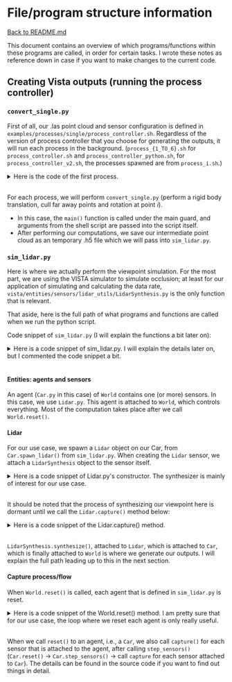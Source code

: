 # File/program structure information

[Back to README.md](README.md#occlusion)

This document contains an overview of which programs/functions within these programs are called, in order for certain tasks. I wrote these notes as reference down in case if you want to make changes to the current code.

## Creating Vista outputs (running the process controller)

### ``convert_single.py``

First of all, our .las point cloud and sensor configuration is defined in ``examples/processes/single/process_controller.sh``. Regardless of the version of process controller that you choose for generating the outputs, it will run each process in the background. (``process_{1_TO_6}.sh`` for ``process_controller.sh`` and ``process_controller_python.sh``, for ``process_controller_v2.sh``, the processes spawned are from ``process_i.sh``.)

<details>
  <summary>Here is the code of the first process.</summary>

```shell
#!/bin/bash

file=$LASFILE

resolution=$RESOLUTION
pitch_min=$PITCH_MIN
pitch_max=$PITCH_MAX
yaw_min=$YAW_MIN
yaw_max=$YAW_MAX
range=$RANGE
culling_r=$CULLING_R
run_occlusion=$RUN_OCCLUSION
num_processes=$PROCESSES

startframe=$STARTFRAME
endframe=$ENDFRAME

for (( i=startframe+0; i<endframe; i+=num_processes ))
do
    if $run_occlusion
    then
        python ./examples/conversion/convert_single.py --input ./examples/vista_traces/${file} --frame ${i} --range ${range} --process 1 --occlusion --yaw-min ${yaw_min} --yaw-max ${yaw_max} --pitch-min ${pitch_min} --pitch-max ${pitch_max} 
        python ./examples/basic_usage/sim_lidar.py --trace-path ./examples/vista_traces/lidar_1 --filename ${file} --frame ${i} --resolution ${resolution} --yaw-min ${yaw_min} --yaw-max ${yaw_max} --pitch-min ${pitch_min} --pitch-max ${pitch_max} --culling-r ${culling_r}
        rm ./examples/vista_traces/lidar_1/lidar_3d*
    else
        python ./examples/conversion/convert_single.py --input ./examples/vista_traces/${file} --frame ${i} --range ${range} --filename ${file} --yaw-min ${yaw_min} --yaw-max ${yaw_max} --pitch-min ${pitch_min} --pitch-max ${pitch_max} --process 1
    fi
done 

exit
```
</details>
<br>

For each process, we will perform ``convert_single.py`` (perform a rigid body translation, cull far away points and rotation at point $i$).

- In this case, the ``main()`` function is called under the main guard, and arguments from the shell script are passed into the script itself.
- After performing our computations, we save our intermediate point cloud as an temporary .h5 file which we will pass into ``sim_lidar.py``.

### ``sim_lidar.py``

Here is where we actually perform the viewpoint simulation. For the most part, we are using the VISTA simulator to simulate occlusion; at least for our application of simulating and calculating the data rate, ``vista/entities/sensors/lidar_utils/LidarSynthesis.py`` is the only function that is relevant.

That aside, here is the full path of what programs and functions are called when we run the python script.

Code snippet of ``sim_lidar.py`` (I will explain the functions a bit later on):

<details>
    <summary>Here is a code snippet of sim_lidar.py. I will explain the details later on, but I commented the code snippet a bit.</summary>

```python
import argparse
import numpy as np
import os
import cv2

import vista


def main(args):

    # This specifies the world where all agents and sensors will live in
    # Agents and sensors will be attached to this class
    world = vista.World( # source: vista/core/World.py
        args.trace_path, trace_config={"road_width": 4, "master_sensor": "lidar_3d"}
    )

    # I am pretty sure that the car configuration isn't 
    # used for our data rate calculations.
    car = world.spawn_agent( # source: vista/entities/agents/Car.py
        config={
            "length": 5.0,
            "width": 2.0,
            "wheel_base": 2.78,
            "steering_ratio": 14.7,
            "lookahead_road": True,
        }
    )

    lidar_config = { # The configuration that we have passed
        "yaw_fov": (args.yaw_min, args.yaw_max),
        "pitch_fov": (args.pitch_min, args.pitch_max),
        "frame": args.frame,
        "yaw_res": args.resolution,
        "pitch_res": args.resolution,
        "downsample": args.downsample,
        "culling_r": args.culling_r,
        "roadsection_filename": args.filename
    }

    lidar = car.spawn_lidar(lidar_config) # src: vista/entities/sensors/Lidar.py
    display = vista.Display(world) # src: vista/core/Display.py

    world.reset() # Resets each of our agents, and calls the capture of each sensor that is attached for each agent.
    display.reset()

    action = follow_human_trajectory(car) # I don't think that this is really used

```

</details>
<br>

#### Entities: agents and sensors

An agent (``Car.py`` in this case) of ``World`` contains one (or more) sensors. In this case, we use ``Lidar.py``. This agent is attached to ``World``, which controls everything. Most of the computation takes place after we call ``World.reset()``.

#### Lidar

For our use case, we spawn a ``Lidar`` object on our Car, from ``Car.spawn_lidar()`` from ``sim_lidar.py``. When creating the ``Lidar`` sensor, we attach a ``LidarSynthesis`` object to the sensor itself.

<details>
    <summary>Here is a code snippet of Lidar.py's constructor. The synthesizer is mainly of interest for our use case.</summary>

```python
class Lidar(BaseSensor):
    """ A LiDAR sensor object that synthesizes LiDAR measurement locally around the
    dataset given a viewpoint (potentially different from the dataset) and timestamp.

    Args:
        attach_to (Entity): A car to be attached to.
        config (dict): Configuration of LiDAR sensor. An example (default) is,

            >>> DEFAULT_CONFIG = {
                'name': 'lidar_3d',
                'yaw_fov': None,
                'pitch_fov': None,
                'culling_r': 1,
                'use_synthesizer': True,
            }

            Check :class:`Lidarsynthesis` object for more details about the configuration.

    """
    DEFAULT_CONFIG = {
        'name': 'lidar_3d',
        'yaw_fov': None,
        'pitch_fov': None,
        'culling_r': 1,
        'use_synthesizer': True,
    }

    def __init__(self, attach_to: Entity, config: Dict) -> None:
        super(Lidar, self).__init__(attach_to, config)

        logging.debug('Not actually streaming lidar data when reading')
        self._streams: Dict[str, h5py.File] = dict()

        # Initialize lidar novel view synthesis object
        if self.config['use_synthesizer']:
            # Make one view synthesizer for each trace within
            # attach_to.parent.traces (different traces may have different
            # input sensors specs). For each synthesizer, pass in the input
            # and output lidar params. Then during synthesis, use the
            # appropraite synthesizer.
            self._view_synthesizers = {}
            for trace in attach_to.parent.traces:
                pfile = parse_params.ParamsFile(trace.param_file)
                in_params, _ = pfile.parse_lidar(self.name)
                self._view_synthesizers[trace] = LidarSynthesis(
                    load_model=True,
                    input_yaw_fov=in_params['yaw_fov'],
                    input_pitch_fov=in_params['pitch_fov'],
                    **self.config)

        else:
            self._view_synthesizers = None
```

</details>
<br>

It should be noted that the process of synthesizing our viewpoint here is dormant until we call the ``Lidar.capture()`` method below:

<details>
    <summary> Here is a code snippet of the Lidar.capture() method.</summary>

```python
    def capture(self, timestamp: float, **kwargs) -> np.ndarray:
        """ Synthesize LiDAR point cloud based on current timestamp and transformation
        between the novel viewpoint to be simulated and the nominal viewpoint from the
        pre-collected dataset.

        Args:
            timestamp (float): Timestamp that allows to retrieve a pointer to
                the dataset for data-driven simulation (synthesizing point cloud
                from real LiDAR sweep).

        Returns:
            np.ndarray: Synthesized point cloud.

        """
        logging.info(f'Lidar ({self.id}) capture')

        # Get frame at the closest smaller timestamp from dataset.
        multi_sensor = self.parent.trace.multi_sensor
        all_frame_nums = multi_sensor.get_frames_from_times([timestamp])

        # THIS IS WHERE WE LOAD OUR FILE FROM CONVERT_SINGLE!
        for lidar_name in multi_sensor.lidar_names:
            stream = self.streams[lidar_name]
            frame_num = all_frame_nums[lidar_name][0]
            xyz = stream['xyz'][frame_num]
            intensity = stream['intensity'][frame_num]
            pcd = Pointcloud(xyz, intensity) # src: vista/entities/sensors/lidar_utils/Pointcloud.py
            pcd = pcd[pcd.dist > 2.5]

        # Synthesis by rendering
        if self.config['use_synthesizer']:
            lat, long, yaw = self.parent.relative_state.numpy()
            logging.debug(
                f"state: {lat} {long} {yaw} \t timestamp {timestamp}")

            # We have already translated and rotated our point cloud, not used in this case.
            trans = np.array([-long, lat, 0])
            rot = np.array([0., 0, yaw]) 
            synthesizer = self._view_synthesizers[self.parent.trace]

            # THIS IS WHERE WE SYNTHESIZE OUR VIEWPOINT!
            new_pcd, new_dense = synthesizer.synthesize(trans, rot, pcd)
        else:
            new_pcd = pcd

        return new_pcd
```

</details>
<br>

``LidarSynthesis.synthesize()``, attached to ``Lidar``, which is attached to ``Car``, which is finally attached to ``World`` is where we generate our outputs. I will explain the full path leading up to this in the next section.

#### Capture process/flow

When ``World.reset()`` is called, each agent that is defined in ``sim_lidar.py`` is reset.

<details>
  <summary>Here is a code snippet of the World.reset() method. I am pretty sure that for our use case, the loop where we reset each agent is only really useful.</summary>

```python
def reset(
    self, initial_dynamics_fn: Optional[Dict[str,
                                                Callable]] = dict()) -> None:
    """ Reset the world. This includes (1) sample a new anchor point from the real-world
    dataset to be simulated from and (2) reset states for all agents.

    Args:
        initial_dynamics_fn (Dict[str, Callable]):
            A dict mapping agent names to a function that initialize agents poses.

    """
    logging.info('World reset')

    # Sample a new trace and a new location at the sampled trace
    new_trace_index, new_segment_index, new_frame_index = \
        self.sample_new_location()

    # Reset agents
    for agent in self.agents:
        agent.reset(new_trace_index, new_segment_index, new_frame_index,
                    initial_dynamics_fn.get(agent.id, None))
```

</details>
<br>

When we call ``reset()`` to an agent, i.e., a ``Car``, we also call ``capture()`` for each sensor that is attached to the agent, after calling ``step_sensors()`` (``Car.reset()`` -> ``Car.step_sensors()`` -> call ``capture`` for each sensor attached to ``Car``). The details can be found in the source code if you want to find out things in detail.
